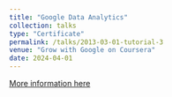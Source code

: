 ```yaml
---
title: "Google Data Analytics"
collection: talks
type: "Certificate"
permalink: /talks/2013-03-01-tutorial-3
venue: "Grow with Google on Coursera"
date: 2024-04-01
---
```


[More information here](https://www.coursera.org/account/accomplishments/professional-cert/MQSC6TL6WFHP?utm_source=link&utm_medium=certificate&utm_content=cert_image&utm_campaign=pdf_header_button&utm_product=prof)
